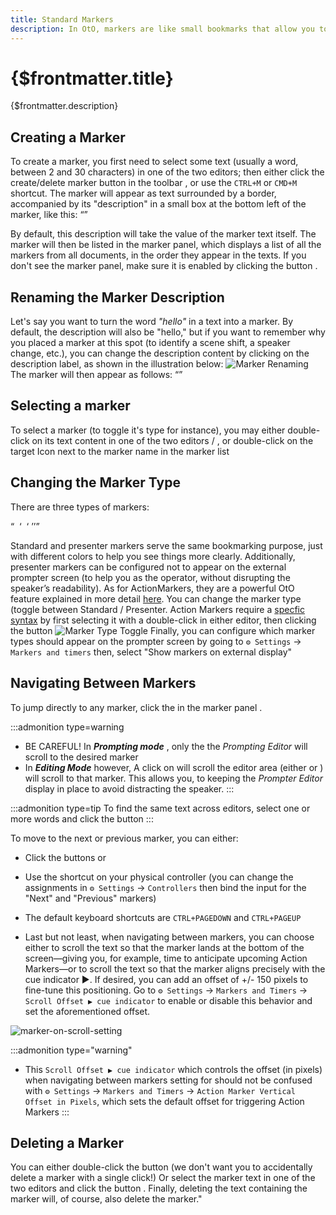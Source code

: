 ```yaml
---
title: Standard Markers
description: In OtO, markers are like small bookmarks that allow you to quickly navigate through all your documents.
---
```

# {$frontmatter.title}  
{$frontmatter.description}  

## Creating a Marker

To create a marker, you first need to select some text (usually a word, between 2 and 30 characters) in one of the two editors; then either click the create/delete marker button <Icon d="addMarker" /> in the toolbar <Number n=1 />, or use the `CTRL+M` or `CMD+M` shortcut. The marker will appear as text surrounded by a border, accompanied by its "description" in a small box at the bottom left of the marker, like this:
<Q type="marker" text="NORMAL MARKER" />

By default, this description will take the value of the marker text itself.
The marker will then be listed in the marker panel, which displays a list of all the markers from all documents, in the order they appear in the texts. If you don't see the marker panel, make sure it is enabled by clicking the button <Icon d="showMarkers" />.

## Renaming the Marker Description

Let's say you want to turn the word *"hello"* in a text into a marker. By default, the description will also be "hello," but if you want to remember why you placed a marker at this spot (to identify a scene shift, a speaker change, etc.), you can change the description content by clicking on the description label, as shown in the illustration below:
![Marker Renaming](/marker-rename.jpg) 
The marker will then appear as follows:
<Q type="marker" text="HELLO" meta="SCENE SHIFT"/>

## Selecting a marker

To select a marker (to toggle it's type for instance), you may either double-click on its text content in one of the two editors <Number n="2"/> / <Number n="4"/>, or double-click on the target Icon <Icon d="gotoDoc" /> next to the marker name in the marker list <Number n="5" />

## Changing the Marker Type

There are three types of markers:

<Q type="marker" text="Standard" meta="Standard Marker" />&nbsp;
<Q type="presenter" text="Presenter" meta="Presenter Marker" />&nbsp;
<Q type="actionMarker" text="Action" meta="Action Marker" />&nbsp;

Standard and presenter markers serve the same bookmarking purpose, just with different colors to help you see things more clearly. Additionally, presenter markers can be configured not to appear on the external prompter screen (to help you as the operator, without disrupting the speaker’s readability).
As for ActionMarkers, they are a powerful OtO feature explained in more detail [here](./action-markers).
You can change the marker type (toggle between Standard / Presenter. Action Markers require a [specfic syntax](/docs/markers/action-markers#creating-an-action-marker) by first selecting it with a double-click in either editor, then clicking the button <Icon d="toggleMarkerType" />
![Marker Type Toggle](/marker-toggle.webp)
Finally, you can configure which marker types should appear on the prompter screen by going to `⚙ Settings` -> `Markers and timers` then, select "Show markers on external display"

## Navigating Between Markers

To jump directly to any marker, click the <Icon d="gotoDoc" /> in the marker panel <Number n="5"/> . 

:::admonition type=warning
- BE CAREFUL! In ***Prompting mode*** <Number n="1b"/>, only the the _Prompting Editor_ <Number n="2"/> will scroll to the desired marker
- In ***Editing Mode*** however, A click on <Icon d="gotoDoc" /> will scroll the editor area (either  <Number n="2"/> or <Number n="4"/>) will scroll to that marker. This allows you, to keeping the _Prompter Editor_ display <Number n="4"/> in place to avoid distracting the speaker.
:::

:::admonition type=tip
To find the same text across editors, select one or more words and click the button <TextIcon text="Jump" icon="sync" /> <Number n="7"/> 
:::

To move to the next or previous marker, you can either:
- Click the buttons <Icon d="previousMarker" /> or <Icon d="nextMarker" />
- Use the shortcut on your physical controller (you can change the assignments in `⚙ Settings` -> `Controllers` then bind the input for the "Next" and "Previous" markers)
- The default keyboard shortcuts are `CTRL+PAGEDOWN` and `CTRL+PAGEUP`

- Last but not least, when navigating between markers, you can choose either to scroll the text so that the marker lands at the bottom of the screen—giving you, for example, time to anticipate upcoming Action Markers—or to scroll the text so that the marker aligns precisely with the cue indicator ▶. If desired, you can add an offset of +/- 150 pixels to fine-tune this positioning. Go to `⚙ Settings` → `Markers and Timers` → `Scroll Offset ▶ cue indicator` to enable or disable this behavior and set the aforementioned offset.
  
![marker-on-scroll-setting](/marker-scroll-offset.jpg)

:::admonition type="warning"
- This `Scroll Offset ▶ cue indicator` which controls the offset (in pixels) when navigating between markers setting for should not be confused with  `⚙ Settings` → `Markers and Timers` → `Action Marker Vertical Offset in Pixels`, which sets the default offset for triggering Action Markers 
:::


## Deleting a Marker

You can either double-click the button <Icon d="trash" /> (we don't want you to accidentally delete a marker with a single click!)
Or select the marker text in one of the two editors and click the button <Icon d="addMarker" />.
Finally, deleting the text containing the marker will, of course, also delete the marker."